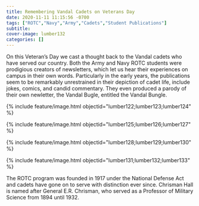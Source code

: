 ```yaml
---
title: Remembering Vandal Cadets on Veterans Day
date: 2020-11-11 11:15:56 -0700
tags: ["ROTC","Navy","Army","Cadets","Student Publications"]
subtitle: 
cover-image: lumber132
categories: []
---
```


On this Veteran’s Day we cast a thought back to the Vandal cadets who have served our country. Both the Army and Navy ROTC students were prodigious creators of newsletters, which let us hear their experiences on campus in their own words. Particularly in the early years, the publications seem to be remarkably unrestrained in their depiction of cadet life, include jokes, comics, and candid commentary. They even produced a parody of their own newletter, the Vandal Bugle, entitled the Vandal Bungle. 

{% include feature/image.html objectid="lumber122;lumber123;lumber124" %} 

{% include feature/image.html objectid="lumber125;lumber126;lumber127" %} 

{% include feature/image.html objectid="lumber128;lumber129;lumber130" %} 

{% include feature/image.html objectid="lumber131;lumber132;lumber133" %} 


The ROTC program was founded in 1917 under the National Defense Act and cadets have gone on to serve with distinction ever since. Chrisman Hall is named after General E.R. Chrisman, who served as a Professor of Military Science from 1894 until 1932.
